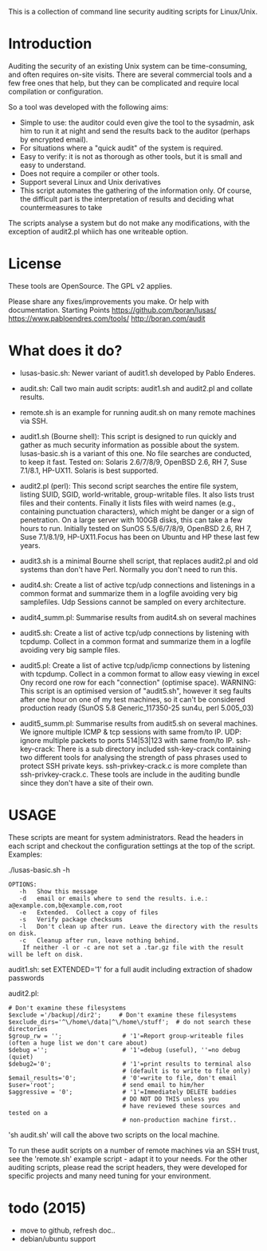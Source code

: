 This is a collection of command line security auditing scripts for Linux/Unix. 

Introduction
============

Auditing the security of an existing Unix system can be time-consuming, and often requires on-site visits. There are several commercial tools and a few free ones that help, but they can be complicated and require local compilation or configuration.

So a tool was developed with the following aims:

* Simple to use: the auditor could even give the tool to the sysadmin, ask him to run it at night and send the results back to the auditor (perhaps by encrypted email).
* For situations where a "quick audit" of the system is required.
* Easy to verify: it is not as thorough as other tools, but it is small and easy to understand.
* Does not require a compiler or other tools.
* Support several Linux and Unix derivatives
* This script automates the gathering of the information only. Of course, the difficult part is the interpretation of results and deciding what countermeasures to take  

The scripts analyse a system but do not make any modifications, with the exception of audit2.pl whiich has one writeable option.

License
=======

These tools are OpenSource. The GPL v2 applies.  

Please share any fixes/improvements you make. Or help with documentation.  Starting Points
https://github.com/boran/lusas/
https://www.pabloendres.com/tools/
http://boran.com/audit


What does it do?
===============

 * lusas-basic.sh: Newer variant of audit1.sh developed by Pablo Enderes.

* audit.sh: Call two main audit scripts: audit1.sh and audit2.pl and collate results.
* remote.sh is an example for running audit.sh on many remote machines via SSH.
* audit1.sh (Bourne shell): This script is designed to run quickly and gather as much security information as possible about the system. lusas-basic.sh is a variant of this one.
No file searches are conducted, to keep it fast.
Tested on: Solaris 2.6/7/8/9, OpenBSD 2.6, RH 7, Suse 7.1/8.1, HP-UX11. Solaris is best supported.

* audit2.pl (perl): This second script searches the entire file system, listing SUID, SGID, world-writable, group-writable files. It also lists trust files and their contents. Finally it lists files with weird names (e.g., containing punctuation characters), which might be danger or a sign of penetration. On a large server with 100GB disks, this can take a few hours to run.
Initially tested on SunOS 5.5/6/7/8/9, OpenBSD 2.6, RH 7, Suse 7.1/8.1/9, HP-UX11.Focus has been on Ubuntu and HP these last few years.

* audit3.sh is a minimal Bourne shell script, that replaces audit2.pl and old systems than don't have Perl. Normally you don't need to run this.
* audit4.sh: Create a list of active tcp/udp connections and listenings in a common format and summarize them in a logfile avoiding very big samplefiles. Udp Sessions cannot be sampled on every architecture.
* audit4_summ.pl: Summarise results from audit4.sh on several machines
* audit5.sh: Create a list of active tcp/udp connections by listening with tcpdump. Collect in a common format and summarize them in a logfile avoiding very big sample files.
* audit5.pl: Create a list of active tcp/udp/icmp connections by listening with tcpdump. Collect in a common format to allow easy viewing in excel Ony record one row for each "connection" (optimise space). WARNING: This script is an optimised version of "audit5.sh", however it seg faults after one hour on one of my test machines, so it can't be considered production ready (SunOS 5.8 Generic_117350-25 sun4u, perl 5.005_03)
* audit5_summ.pl: Summarise results from audit5.sh on several machines. We ignore multiple ICMP & tcp sessions with same from/to IP. UDP: ignore multiple packets to ports 514|53|123 with same from/to IP.
ssh-key-crack: There is a sub directory included ssh-key-crack containing two different tools for analysing the strength of pass phrases used to protect SSH private keys. ssh-privkey-crack.c is more complete than ssh-privkey-crack.c. These tools are include in the auditing bundle since they don't have a site of their own.

USAGE
=====

These scripts are meant for system administrators. Read the headers in each script and checkout the configuration settings at the top of the script. Examples:

./lusas-basic.sh -h
```
OPTIONS:
   -h   Show this message
   -d   email or emails where to send the results. i.e.: a@example.com,b@example.com,root
   -e   Extended.  Collect a copy of files
   -s   Verify package checksums
   -l   Don't clean up after run. Leave the directory with the results on disk.
   -c   Cleanup after run, leave nothing behind.
    If neither -l or -c are not set a .tar.gz file with the result will be left on disk.
```

audit1.sh: 
set EXTENDED='1' for a full audit including extraction of shadow passwords

audit2.pl:
```
# Don't examine these filesystems
$exclude ='/backup|/dir2';     # Don't examine these filesystems
$exclude_dirs='^\/home\/data|^\/home\/stuff';  # do not search these directories
$group_rw = '';                 # '1'=Report group-writeable files (often a huge list we don't care about)
$debug ='';                     # '1'=debug (useful), ''=no debug (quiet)
$debug2='0';                    # '1'=print results to terminal also
                                # (default is to write to file only)
$email_results='0';             # '0'=write to file, don't email
$user='root';                   # send email to him/her
$aggressive = '0';              # '1'=Immediately DELETE baddies
                                # DO NOT DO THIS unless you
                                # have reviewed these sources and tested on a
                                # non-production machine first..
``` 

'sh audit.sh' will call the above two scripts on the local machine.

To run these audit scripts on a number of remote machines via an SSH trust, see the 'remote.sh' example script - adapt it to your needs.
For the other auditing scripts, please read the script headers, they were developed for specific projects and many need tuning for your environment.


todo (2015)
===========
  - move to github, refresh doc..
  - debian/ubuntu support

